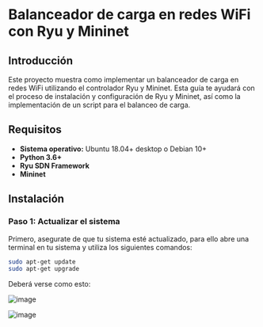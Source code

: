 # Balanceador de carga en redes WiFi con Ryu y Mininet 

## Introducción 

Este proyecto muestra como implementar un balanceador de carga en redes WiFi utilizando el controlador Ryu y Mininet. Esta guía te ayudará con el proceso de instalación y 
configuración de Ryu y Mininet, así como la implementación de un script para el balanceo de carga. 

## Requisitos

- **Sistema operativo:** Ubuntu 18.04+ desktop o Debian 10+
- **Python 3.6+**
- **Ryu SDN Framework**
- **Mininet**

## Instalación

### **Paso 1:** Actualizar el sistema

Primero, asegurate de que tu sistema esté actualizado, para ello abre una terminal en tu sistema y utiliza los siguientes comandos:

```bash
sudo apt-get update
sudo apt-get upgrade
```

Deberá verse como esto:

![image](https://github.com/Jose47Morales/BalanceDeCargasRyu/assets/149639682/d00f571c-3614-40d4-9037-bb727a28ea49)

![image](https://github.com/Jose47Morales/BalanceDeCargasRyu/assets/149639682/9054d02f-4bb4-4531-b690-4c7df1569ff3)

